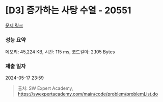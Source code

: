 # [D3] 증가하는 사탕 수열 - 20551 

[문제 링크](https://swexpertacademy.com/main/code/problem/problemDetail.do?contestProbId=AY4XhKTKU0IDFARM) 

### 성능 요약

메모리: 45,224 KB, 시간: 115 ms, 코드길이: 2,105 Bytes

### 제출 일자

2024-05-17 23:59



> 출처: SW Expert Academy, https://swexpertacademy.com/main/code/problem/problemList.do